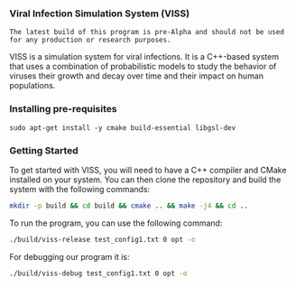 ### Viral Infection Simulation System (VISS)

```
The latest build of this program is pre-Alpha and should not be used for any production or research purposes.
```

VISS is a simulation system for viral infections. It is a C++-based system that uses a combination of probabilistic models to study the behavior of viruses their growth and decay over time and their impact on human populations.

### Installing pre-requisites

```
sudo apt-get install -y cmake build-essential libgsl-dev
```

### Getting Started

To get started with VISS, you will need to have a C++ compiler and CMake installed on your system. You can then clone the repository and build the system with the following  commands:

```bash
mkdir -p build && cd build && cmake .. && make -j4 && cd ..
```

To run the program, you can use the following command:

```bash
./build/viss-release test_config1.txt 0 opt -o
```

For debugging our program it is:
```bash
./build/viss-debug test_config1.txt 0 opt -o
```
